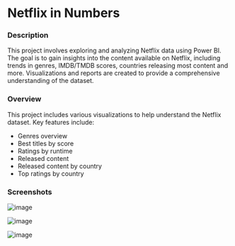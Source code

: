 # Netflix in Numbers

### Description
This project involves exploring and analyzing Netflix data using Power BI. The goal is to gain insights into the content available on Netflix, including trends in genres, IMDB/TMDB scores, countries releasing most content and more. Visualizations and reports are created to provide a comprehensive understanding of the dataset.

### Overview
This project includes various visualizations to help understand the Netflix dataset. Key features include:
- Genres overview
- Best titles by score
- Ratings by runtime
- Released content
- Released content by country
- Top ratings by country

### Screenshots

![image](https://github.com/user-attachments/assets/86f5cda5-b1d2-4156-aa12-549286723826)

![image](https://github.com/user-attachments/assets/278a93a5-d8f2-483f-98cd-1cd71e40fdaa)

![image](https://github.com/user-attachments/assets/5b042cec-ea9a-4b23-b1d2-1c6e69a66692)
